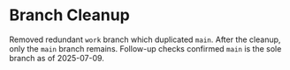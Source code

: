 # Branch Cleanup

Removed redundant `work` branch which duplicated `main`.
After the cleanup, only the `main` branch remains.
Follow-up checks confirmed `main` is the sole branch as of 2025-07-09.
